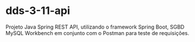 # dds-3-11-api

Projeto Java Spring REST API, utilizando o framework Spring Boot, SGBD MySQL Workbench em conjunto com o Postman para teste de requisições.
